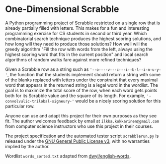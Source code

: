 # One-Dimensional Scrabble

A Python programming project of Scrabble restricted on a single row that is already partially filled with letters. This makes for a fun and interesting programming exercise for CS students in second or third year. Which combinatorial search technique produces the highest scoring solutions, and how long will they need to produce those solutions? How well will the greedy algorithm "Fill the row with words from the left, always using the highest scoring word that fits in the current position" and local search algorithms of random walks fare against more refined techniques? 

Given a Scrabble row as a string such as `'--o----v---c---i--b-l--i-n-u-y-'`, the function that the students implement should return a string with some of the blanks replaced with letters under the constraint that every maximal word that appears in the returned string is a legal word in the wordlist. The goal is to maximize the total score of the row, when each word gets points both for its Scrabble value and the square of its length. For example, `'-convolvulic-trilobal-signeury-'` would be a nicely scoring solution for this particular row.

Anyone can use and adapt this project for their own purposes as they see fit. The author welcomes feedback by email at `ilkka.kokkarinen@gmail.com` from computer science instructors who use this project in their courses.

The project specification and the automated tester script `scrabblerun.py` is released under the [GNU General Public License v3](https://www.gnu.org/licenses/gpl-3.0.txt), with no warranties implied by the author.

Wordlist `words_sorted.txt` adapted from [dwyl/english-words](https://github.com/dwyl/english-words).
